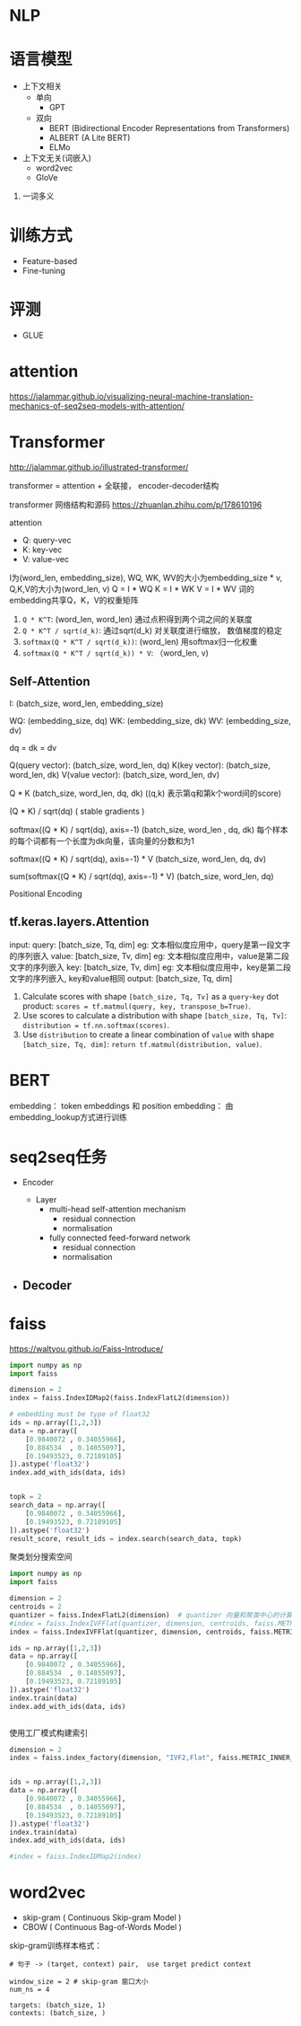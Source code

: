 

# NLP

# 语言模型
- 上下文相关
  - 单向
    - GPT
  - 双向
    - BERT (Bidirectional Encoder Representations from Transformers)
    - ALBERT (A Lite BERT)
    - ELMo
- 上下文无关(词嵌入)
  - word2vec
  - GloVe

1. 一词多义

# 训练方式
- Feature-based
- Fine-tuning






# 评测
- GLUE

# attention
https://jalammar.github.io/visualizing-neural-machine-translation-mechanics-of-seq2seq-models-with-attention/


# Transformer
http://jalammar.github.io/illustrated-transformer/

transformer = attention + 全联接， encoder-decoder结构

transformer 网络结构和源码 https://zhuanlan.zhihu.com/p/178610196

attention
- Q: query-vec
- K: key-vec
- V: value-vec

I为(word_len, embedding_size), WQ, WK, WV的大小为embedding_size * v, Q,K,V的大小为(word_len, v)
Q = I * WQ
K = I * WK
V = I * WV
词的embedding共享Q，K，V的权重矩阵

1. `Q * K^T`: (word_len, word_len) 通过点积得到两个词之间的关联度
2. `Q * K^T / sqrt(d_k)`: 通过sqrt(d_k) 对关联度进行缩放， 数值梯度的稳定
3. `softmax(Q * K^T / sqrt(d_k))`:  (word_len) 用softmax归一化权重
4. `softmax(Q * K^T / sqrt(d_k)) * V`: （word_len, v)


## Self-Attention

I:  (batch_size, word_len, embedding_size)

WQ: (embedding_size, dq)
WK: (embedding_size, dk)
WV: (embedding_size, dv)

dq = dk = dv

Q(query vector):  (batch_size, word_len, dq)
K(key vector): (batch_size, word_len, dk)
V(value vector): (batch_size, word_len, dv)

Q * K (batch_size, word_len, dq, dk)   ((q,k) 表示第q和第k个word间的score)

(Q * K) / sqrt(dq)   ( stable gradients )

softmax((Q * K) / sqrt(dq), axis=-1)   (batch_size, word_len , dq, dk)   每个样本的每个词都有一个长度为dk向量，该向量的分数和为1

softmax((Q * K) / sqrt(dq), axis=-1) * V   (batch_size, word_len, dq, dv)

sum(softmax((Q * K) / sqrt(dq), axis=-1) * V)  (batch_size, word_len, dq)

Positional Encoding

## tf.keras.layers.Attention
input: 
  query: [batch_size, Tq, dim] eg: 文本相似度应用中，query是第一段文字的序列嵌入
  value: [batch_size, Tv, dim] eg: 文本相似度应用中，value是第二段文字的序列嵌入
  key: [batch_size, Tv, dim] eg: 文本相似度应用中，key是第二段文字的序列嵌入, key和value相同
output:
  [batch_size, Tq, dim]

1. Calculate scores with shape `[batch_size, Tq, Tv]` as a `query`-`key` dot
  product: `scores = tf.matmul(query, key, transpose_b=True)`.
2. Use scores to calculate a distribution with shape
  `[batch_size, Tq, Tv]`: `distribution = tf.nn.softmax(scores)`.
3. Use `distribution` to create a linear combination of `value` with
  shape `[batch_size, Tq, dim]`:
  `return tf.matmul(distribution, value)`.

# BERT

embedding：
token embeddings 和 position embedding： 由embedding_lookup方式进行训练






# seq2seq任务
- Encoder
  - Layer
    - multi-head self-attention mechanism
      - residual connection
      - normalisation
    - fully connected feed-forward network
      - residual connection
      - normalisation

- Decoder
  - 


# faiss

https://waltyou.github.io/Faiss-Introduce/

```python
import numpy as np
import faiss

dimension = 2
index = faiss.IndexIDMap2(faiss.IndexFlatL2(dimension))

# embedding must be type of float32
ids = np.array([1,2,3])
data = np.array([
    [0.9840072 , 0.34055966],
    [0.884534  , 0.14055097],
    [0.19493523, 0.72189105]
]).astype('float32')
index.add_with_ids(data, ids)


topk = 2
search_data = np.array([
    [0.9840072 , 0.34055966],
    [0.19493523, 0.72189105]
]).astype('float32')
result_score, result_ids = index.search(search_data, topk)

```


聚类划分搜索空间
```python
import numpy as np
import faiss

dimension = 2
centroids = 2
quantizer = faiss.IndexFlatL2(dimension)  # quantizer 向量和聚类中心的计算索引
#index = faiss.IndexIVFFlat(quantizer, dimension, centroids, faiss.METRIC_L2)
index = faiss.IndexIVFFlat(quantizer, dimension, centroids, faiss.METRIC_INNER_PRODUCT)

ids = np.array([1,2,3])
data = np.array([
    [0.9840072 , 0.34055966],
    [0.884534  , 0.14055097],
    [0.19493523, 0.72189105]
]).astype('float32')
index.train(data)
index.add_with_ids(data, ids)



```


使用工厂模式构建索引
```python
dimension = 2
index = faiss.index_factory(dimension, "IVF2,Flat", faiss.METRIC_INNER_PRODUCT)


ids = np.array([1,2,3])
data = np.array([
    [0.9840072 , 0.34055966],
    [0.884534  , 0.14055097],
    [0.19493523, 0.72189105]
]).astype('float32')
index.train(data)
index.add_with_ids(data, ids)

#index = faiss.IndexIDMap2(index)
```


# word2vec

- skip-gram ( Continuous Skip-gram Model )
- CBOW ( Continuous Bag-of-Words Model )


skip-gram训练样本格式：

```
# 句子 -> (target, context) pair,  use target predict context

window_size = 2 # skip-gram 窗口大小
num_ns = 4

targets: (batch_size, 1)
contexts: (batch_size, )

```